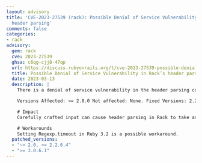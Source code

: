 ```yaml
---
layout: advisory
title: 'CVE-2023-27539 (rack): Possible Denial of Service Vulnerability in Rack’s
  header parsing'
comments: false
categories:
- rack
advisory:
  gem: rack
  cve: 2023-27539
  ghsa: c6qg-cjj8-47qp
  url: https://discuss.rubyonrails.org/t/cve-2023-27539-possible-denial-of-service-vulnerability-in-racks-header-parsing/82466
  title: Possible Denial of Service Vulnerability in Rack’s header parsing
  date: 2023-03-13
  description: |
    There is a denial of service vulnerability in the header parsing component of Rack. This vulnerability has been assigned the CVE identifier CVE-2023-27539.

    Versions Affected: >= 2.0.0 Not affected: None. Fixed Versions: 2.2.6.4, 3.0.6.1

    # Impact
    Carefully crafted input can cause header parsing in Rack to take an unexpected amount of time, possibly resulting in a denial of service attack vector. Any applications that parse headers using Rack (virtually all Rails applications) are impacted.

    # Workarounds
    Setting Regexp.timeout in Ruby 3.2 is a possible workaround.
  patched_versions:
  - "~> 2.0, >= 2.2.6.4"
  - ">= 3.0.6.1"
---
```

